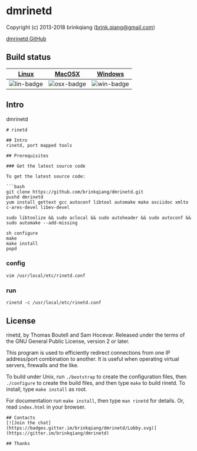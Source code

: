 # dmrinetd

Copyright (c) 2013-2018 brinkqiang (brink.qiang@gmail.com)

[dmrinetd GitHub](https://github.com/brinkqiang/dmrinetd)

## Build status
| [Linux][lin-link] | [MacOSX][osx-link] | [Windows][win-link] |
| :---------------: | :----------------: | :-----------------: |
| ![lin-badge]      | ![osx-badge]       | ![win-badge]        |

[lin-badge]: https://travis-ci.org/brinkqiang/dmrinetd.svg?branch=master "Travis build status"
[lin-link]:  https://travis-ci.org/brinkqiang/dmrinetd "Travis build status"
[osx-badge]: https://travis-ci.org/brinkqiang/dmrinetd.svg?branch=master "Travis build status"
[osx-link]:  https://travis-ci.org/brinkqiang/dmrinetd "Travis build status"
[win-badge]: https://ci.appveyor.com/api/projects/status/github/brinkqiang/dmrinetd?branch=master&svg=true "AppVeyor build status"
[win-link]:  https://ci.appveyor.com/project/brinkqiang/dmrinetd "AppVeyor build status"

## Intro
dmrinetd
```
# rinetd

## Intro
rinetd, port mapped tools

## Prerequisites

### Get the latest source code

To get the latest source code:

```bash
git clone https://github.com/brinkqiang/dmrinetd.git
pushd dmrinetd
yum install gettext gcc autoconf libtool automake make asciidoc xmlto c-ares-devel libev-devel

sudo libtoolize && sudo aclocal && sudo autoheader && sudo autoconf && sudo automake --add-missing

sh configure
make
make install
popd
```
### config
```
vim /usr/local/etc/rinetd.conf
```
### run
```
rinetd -c /usr/local/etc/rinetd.conf
```

## License
rinetd, by Thomas Boutell and Sam Hocevar. Released under the terms
of the GNU General Public License, version 2 or later.

This program is used to efficiently redirect connections from one IP
address/port combination to another. It is useful when operating virtual
servers, firewalls and the like.

To build under Unix, run `./bootstrap` to create the configuration
files, then `./configure` to create the build files, and then type
`make` to build rinetd. To install, type `make install` as root.

For documentation run `make install`, then type `man rinetd` for
details. Or, read `index.html` in your browser.

```
## Contacts
[![Join the chat](https://badges.gitter.im/brinkqiang/dmrinetd/Lobby.svg)](https://gitter.im/brinkqiang/dmrinetd)

## Thanks
